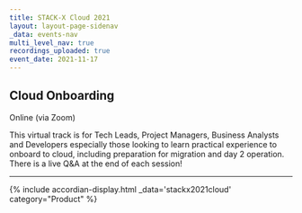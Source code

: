 ```yaml
---
title: STACK-X Cloud 2021
layout: layout-page-sidenav
_data: events-nav
multi_level_nav: true
recordings_uploaded: true
event_date: 2021-11-17
---
```


## Cloud Onboarding
<span class="sgds-icon sgds-icon-camera has-text-dark" role="img" aria-label="iconName"></span> Online (via Zoom)

<!-- Content -->
This virtual track is for Tech Leads, Project Managers, Business Analysts and Developers especially those looking to learn practical experience to onboard to cloud, including preparation for migration and day 2 operation. There is a live Q&A at the end of each session!

<hr />

{% include accordian-display.html 
    _data='stackx2021cloud'
    category="Product"
%}